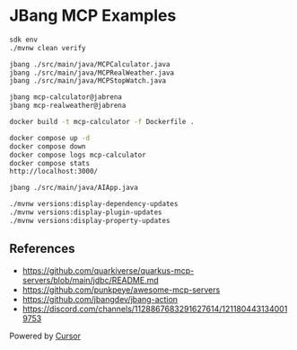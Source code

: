 # JBang MCP Examples

```bash
sdk env
./mvnw clean verify

jbang ./src/main/java/MCPCalculator.java
jbang ./src/main/java/MCPRealWeather.java
jbang ./src/main/java/MCPStopWatch.java

jbang mcp-calculator@jabrena
jbang mcp-realweather@jabrena

docker build -t mcp-calculator -f Dockerfile .

docker compose up -d
docker compose down
docker compose logs mcp-calculator
docker compose stats
http://localhost:3000/

jbang ./src/main/java/AIApp.java

./mvnw versions:display-dependency-updates
./mvnw versions:display-plugin-updates
./mvnw versions:display-property-updates
```

## References

- https://github.com/quarkiverse/quarkus-mcp-servers/blob/main/jdbc/README.md
- https://github.com/punkpeye/awesome-mcp-servers
- https://github.com/jbangdev/jbang-action
- https://discord.com/channels/1128867683291627614/1211804431340019753

Powered by [Cursor](https://www.cursor.com/)